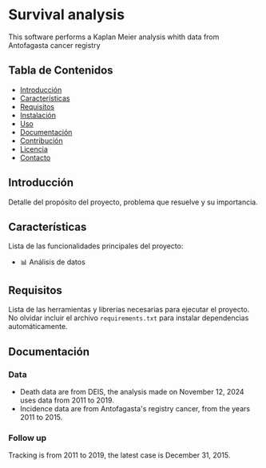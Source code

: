 # Survival analysis 
This software performs a Kaplan Meier analysis whith data from Antofagasta cancer registry
## Tabla de Contenidos
- [Introducción](#introducción)
- [Características](#características)
- [Requisitos](#requisitos)
- [Instalación](#instalación)
- [Uso](#uso)
- [Documentación](#documentación)
- [Contribución](#contribución)
- [Licencia](#licencia)
- [Contacto](#contacto)

## Introducción
Detalle del propósito del proyecto, problema que resuelve y su importancia.

## Características
Lista de las funcionalidades principales del proyecto:
- 📊 Análisis de datos

## Requisitos
Lista de las herramientas y librerías necesarias para ejecutar el proyecto. 
No olvidar incluir el archivo `requirements.txt` para instalar dependencias automáticamente.

## Documentación

### Data

- Death data are from DEIS, the analysis made on November 12, 2024 uses data from 2011 to 2019.
- Incidence data are from Antofagasta's registry cancer, from the years 2011 to 2015.

### Follow up 
Tracking is from 2011 to 2019, the latest case is December 31, 2015.